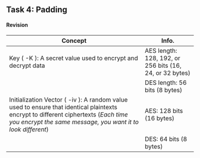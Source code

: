 ## Task 4: Padding

#### Revision
| Concept | Info. |
| ------- | ---------- |
| Key ( -K ): A secret value used to encrypt and decrypt data | AES length: 128, 192, or 256 bits (16, 24, or 32 bytes) |
| | DES length: 56 bits (8 bytes) |
| Initialization Vector ( -iv ): A random value used to ensure that identical plaintexts encrypt to different ciphertexts (*Each time you encrypt the same message, you want it to look different*) | AES: 128 bits (16 bytes) |
| | DES: 64 bits (8 bytes) |
